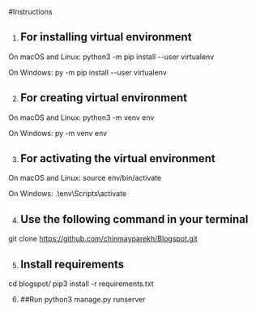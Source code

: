 #Instructions

1. ## For installing virtual environment

On macOS and Linux:
python3 -m pip install --user virtualenv

On Windows:
py -m pip install --user virtualenv

2. ## For creating virtual environment
On macOS and Linux:
python3 -m venv env

On Windows:
py -m venv env

3. ## For activating the virtual environment

On macOS and Linux:
source env/bin/activate

On Windows:
.\env\Scripts\activate

4. ## Use the following command in your terminal
git clone https://github.com/chinmayparekh/Blogspot.git

5. ## Install requirements
cd blogspot/
pip3 install -r requirements.txt

6. ##Run
python3 manage.py runserver


